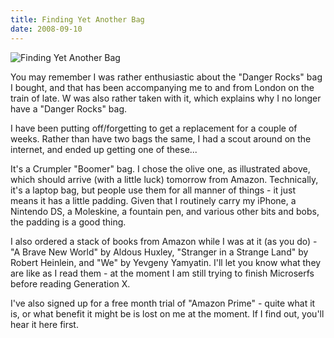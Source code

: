 ```yaml
---
title: Finding Yet Another Bag
date: 2008-09-10
---
```


![Finding Yet Another Bag](https://source.unsplash.com/7QCBakMyDCE/1600x900)

You may remember I was rather enthusiastic about the "Danger Rocks" bag I bought, and that has been accompanying me to and from London on the train of late. W was also rather taken with it, which explains why I no longer have a "Danger Rocks" bag.

I have been putting off/forgetting to get a replacement for a couple of weeks. Rather than have two bags the same, I had a scout around on the internet, and ended up getting one of these...

It's a Crumpler "Boomer" bag. I chose the olive one, as illustrated above, which should arrive (with a little luck) tomorrow from Amazon. Technically, it's a laptop bag, but people use them for all manner of things - it just means it has a little padding. Given that I routinely carry my iPhone, a Nintendo DS, a Moleskine, a fountain pen, and various other bits and bobs, the padding is a good thing.

I also ordered a stack of books from Amazon while I was at it (as you do) - "A Brave New World" by Aldous Huxley, "Stranger in a Strange Land" by Robert Heinlein, and "We" by Yevgeny Yamyatin. I'll let you know what they are like as I read them - at the moment I am still trying to finish Microserfs before reading Generation X.

I've also signed up for a free month trial of "Amazon Prime" - quite what it is, or what benefit it might be is lost on me at the moment. If I find out, you'll hear it here first.